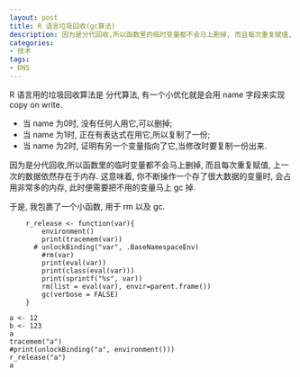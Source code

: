 ```yaml
---
layout: post
title: R 语言垃圾回收(gc算法)
description: 因为是分代回收,所以函数里的临时变量都不会马上删掉, 而且每次重复赋值, 上一次的数据依然存在于内存. 这意味着, 你不断操作一个存了很大数据的变量时, 会占用非常多的内存, 此时便需要把不用的变量马上 gc 掉.
categories:
- 技术
tags:
- DNS
---
```


R 语言用的垃圾回收算法是 分代算法, 有一个小优化就是会用 name 字段来实现 copy on write.

* 当 name 为0时, 没有任何人用它,可以删掉;
* 当 name 为1时, 正在有表达式在用它,所以复制了一份;
* 当 name 为2时, 证明有另一个变量指向了它,当修改时要复制一份出来.

因为是分代回收,所以函数里的临时变量都不会马上删掉, 而且每次重复赋值, 上一次的数据依然存在于内存. 这意味着, 你不断操作一个存了很大数据的变量时, 会占用非常多的内存, 此时便需要把不用的变量马上 gc 掉.

于是, 我包裹了一个小函数, 用于 rm 以及 gc.

```
    r_release <- function(var){
        environment()
        print(tracemem(var))
      # unlockBinding("var", .BaseNamespaceEnv)
        #rm(var)
        print(eval(var))
        print(class(eval(var)))
        print(sprintf("%s", var))
        rm(list = eval(var), envir=parent.frame())
        gc(verbose = FALSE)
    }

a <- 12
b <- 123
a
tracemem("a")
#print(unlockBinding("a", environment()))
r_release("a")
a 
```
